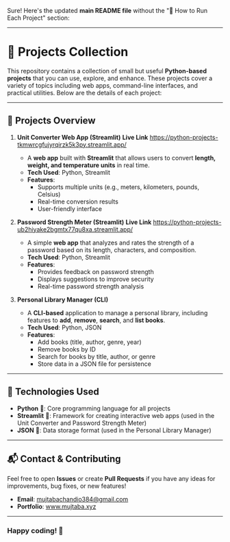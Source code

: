 Sure! Here's the updated **main README file** without the "🚀 How to Run Each Project" section:

---

# **🔧 Projects Collection**

This repository contains a collection of small but useful **Python-based projects** that you can use, explore, and enhance. These projects cover a variety of topics including web apps, command-line interfaces, and practical utilities. Below are the details of each project:

---

## **📌 Projects Overview**

1. **Unit Converter Web App (Streamlit)**
    **Live Link** https://python-projects-tkmwrcgfujyrqirzk5k3py.streamlit.app/
    - A **web app** built with **Streamlit** that allows users to convert **length, weight, and temperature units** in real time.
    - **Tech Used**: Python, Streamlit
    - **Features**: 
        - Supports multiple units (e.g., meters, kilometers, pounds, Celsius)
        - Real-time conversion results
        - User-friendly interface

2. **Password Strength Meter (Streamlit)**
     **Live Link** https://python-projects-ub2hiyake2bgmtx77qu8xa.streamlit.app/
    - A simple **web app** that analyzes and rates the strength of a password based on its length, characters, and composition.
    - **Tech Used**: Python, Streamlit
    - **Features**:
        - Provides feedback on password strength
        - Displays suggestions to improve security
        - Real-time password strength analysis

3. **Personal Library Manager (CLI)**
    - A **CLI-based** application to manage a personal library, including features to **add**, **remove**, **search**, and **list books**.
    - **Tech Used**: Python, JSON
    - **Features**: 
        - Add books (title, author, genre, year)
        - Remove books by ID
        - Search for books by title, author, or genre
        - Store data in a JSON file for persistence

---

## **🔧 Technologies Used**

- **Python** 🐍: Core programming language for all projects
- **Streamlit** 🎨: Framework for creating interactive web apps (used in the Unit Converter and Password Strength Meter)
- **JSON** 📂: Data storage format (used in the Personal Library Manager)

---

## **📬 Contact & Contributing**

Feel free to open **Issues** or create **Pull Requests** if you have any ideas for improvements, bug fixes, or new features!

- **Email**: mujtabachandio384@gmail.com
- **Portfolio**: www.mujtaba.xyz

---

### **Happy coding! 🚀**